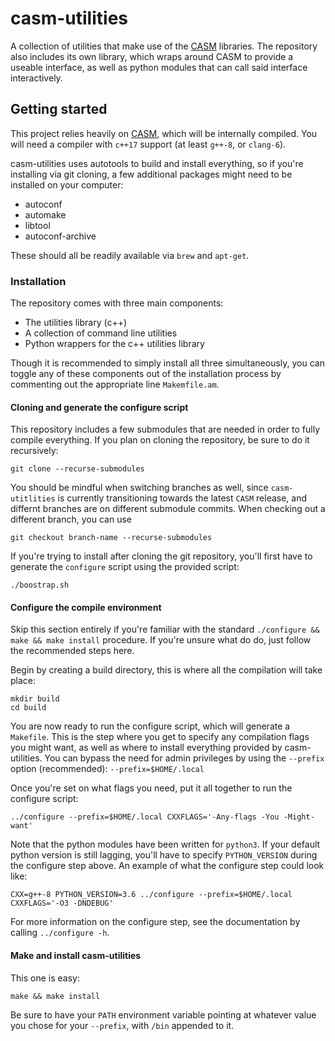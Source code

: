# casm-utilities
A collection of utilities that make use of the [CASM](https://github.com/prisms-center/CASMcode) libraries. The repository also includes its own library, which wraps around CASM to provide a useable interface, as well as python modules that can call said interface interactively.

## Getting started
This project relies heavily on [CASM](https://github.com/prisms-center/CASMcode), which will be internally compiled.
You will need a compiler with `c++17` support (at least `g++-8`, or `clang-6`).

casm-utilities uses autotools to build and install everything, so if you're installing via git cloning, a few additional packages might need to be installed on your computer:

* autoconf
* automake
* libtool
* autoconf-archive

These should all be readily available via `brew` and `apt-get`.

### Installation
The repository comes with three main components:

* The utilities library (c++)
* A collection of command line utilities
* Python wrappers for the c++ utilities library

Though it is recommended to simply install all three simultaneously, you can toggle any of these components out of the installation process by commenting out the appropriate line `Makemfile.am`.

#### Cloning and generate the configure script
This repository includes a few submodules that are needed in order to fully compile everything.
If you plan on cloning the repository, be sure to do it recursively:
```
git clone --recurse-submodules
```

You should be mindful when switching branches as well, since `casm-utitlities` is currently transitioning towards the latest `CASM` release, and differnt branches are on different submodule commits.
When checking out a different branch, you can use
```
git checkout branch-name --recurse-submodules
```

If you're trying to install after cloning the git repository, you'll first have to generate the `configure` script using the provided script:
```
./boostrap.sh
```

#### Configure the compile environment
Skip this section entirely if you're familiar with the standard `./configure && make && make install` procedure.
If you're unsure what do do, just follow the recommended steps here.

Begin by creating a build directory, this is where all the compilation will take place:
```
mkdir build
cd build
```

You are now ready to run the configure script, which will generate a `Makefile`.
This is the step where you get to specify any compilation flags you might want, as well as where to install everything provided by casm-utilities.
You can bypass the need for admin privileges by using the `--prefix` option (recommended): `--prefix=$HOME/.local`

Once you're set on what flags you need, put it all together to run the configure script:
```
../configure --prefix=$HOME/.local CXXFLAGS='-Any-flags -You -Might-want'    
```
Note that the python modules have been written for `python3`. If your default python version is still lagging, you'll have to specify `PYTHON_VERSION` during the configure step above. An example of what the configure step could look like:
```
CXX=g++-8 PYTHON_VERSION=3.6 ../configure --prefix=$HOME/.local CXXFLAGS='-O3 -DNDEBUG'    
```


For more information on the configure step, see the documentation by calling `../configure -h`.

#### Make and install casm-utilities
This one is easy:
```
make && make install
```

Be sure to have your `PATH` environment variable pointing at whatever value you chose for your `--prefix`, with `/bin` appended to it.
